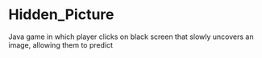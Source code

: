 # Hidden_Picture
Java game in which player clicks on black screen that slowly uncovers an image, allowing them to predict
